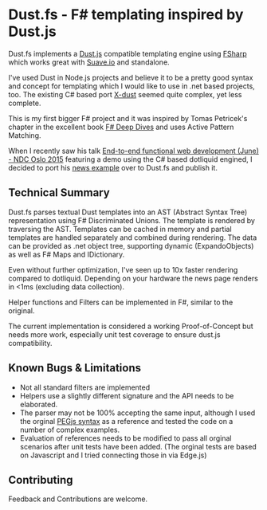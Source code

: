# Dust.fs - F# templating inspired by Dust.js

Dust.fs implements a [Dust.js](http://www.dustjs.com/) compatible  templating engine using [FSharp](http://fsharp.org) which works great with [Suave.io](http://suave.io) and standalone.

I've used Dust in Node.js projects and believe it to be a pretty good syntax and concept for templating which I would like to use in .net based projects, too. The existing C# based port [X-dust](https://github.com/dannichols/x-dust) seemed quite complex, yet less complete.

This is my first bigger F# project and it was inspired by Tomas Petricek's chapter in the excellent book [F# Deep Dives](http://functional-programming.net/deepdives/) and uses Active Pattern Matching.

When I recently saw his talk [End-to-end functional web development (June) - NDC Oslo 2015](http://tpetricek.github.io/Talks/2015/end-to-end-web/ndc/#/) featuring a demo using the C# based dotliquid engined, I decided to port his [news example](https://github.com/tpetricek/Talks/tree/master/2015/end-to-end-web/ndc/code-done/news) over to Dust.fs and publish it.

## Technical Summary

Dust.fs parses textual Dust templates into an AST (Abstract Syntax Tree) representation using F# Discriminated Unions. The template is rendered by traversing the AST. Templates can be cached in memory and partial templates are handled separately and combined during rendering. The data can be provided as .net object tree, supporting dynamic (ExpandoObjects) as well as F# Maps and IDictionary.

Even without further optimization, I've seen up to 10x faster rendering compared to dotliquid. Depending on your hardware the news page renders in <1ms (excluding data collection).

Helper functions and Filters can be implemented in F#, similar to the original.

The current implementation is considered a working Proof-of-Concept but needs more work, especially unit test coverage to ensure dust.js compatibility.

## Known Bugs & Limitations

- Not all standard filters are implemented
- Helpers use a slightly different signature and the API needs to be elaborated.
- The parser may not be 100% accepting the same input, although I used the orginal [PEGjs syntax](https://github.com/linkedin/dustjs/blob/master/src/dust.pegjs) as a reference and tested the code on a number of complex examples.
- Evaluation of references needs to be modified to pass all orginal scenarios after unit tests have been added. (The orginal tests are based on Javascript and I tried connecting those in via Edge.js) 

## Contributing

Feedback and Contributions are welcome.
